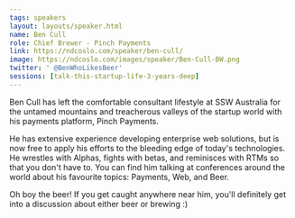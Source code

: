 ```yaml
---
tags: speakers
layout: layouts/speaker.html
name: Ben Cull
role: Chief Brewer - Pinch Payments
link: https://ndcoslo.com/speaker/ben-cull/
image: https://ndcoslo.com/images/speaker/Ben-Cull-BW.png
twitter: ' @BenWhoLikesBeer'
sessions: [talk-this-startup-life-3-years-deep]
---
```

Ben Cull has left the comfortable consultant lifestyle at SSW Australia for the untamed mountains and treacherous valleys of the startup world with his payments platform, Pinch Payments.

He has extensive experience developing enterprise web solutions, but is now free to apply his efforts to the bleeding edge of today's technologies. He wrestles with Alphas, fights with betas, and reminisces with RTMs so that you don't have to. You can find him talking at conferences around the world about his favourite topics: Payments, Web, and Beer.

Oh boy the beer! If you get caught anywhere near him, you'll definitely get into a discussion about either beer or brewing :)